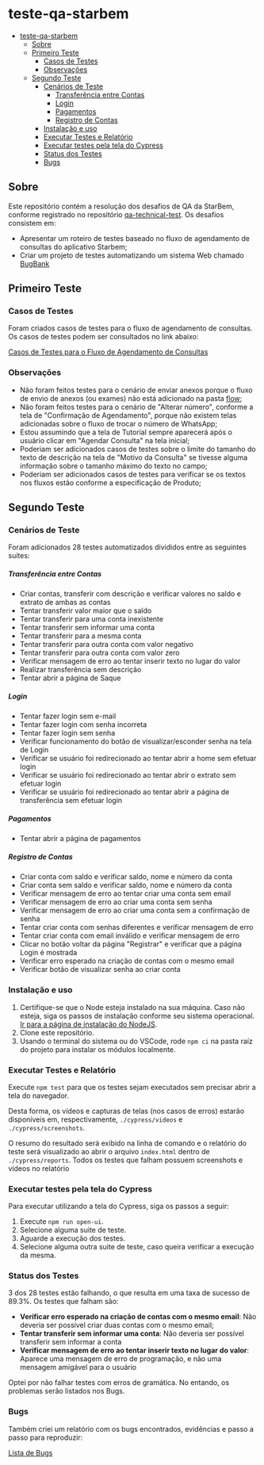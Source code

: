 # teste-qa-starbem

- [teste-qa-starbem](#teste-qa-starbem)
  - [Sobre](#sobre)
  - [Primeiro Teste](#primeiro-teste)
    - [Casos de Testes](#casos-de-testes)
    - [Observações](#observações)
  - [Segundo Teste](#segundo-teste)
    - [Cenários de Teste](#cenários-de-teste)
        - [Transferência entre Contas](#transferência-entre-contas)
        - [Login](#login)
        - [Pagamentos](#pagamentos)
        - [Registro de Contas](#registro-de-contas)
    - [Instalação e uso](#instalação-e-uso)
    - [Executar Testes e Relatório](#executar-testes-e-relatório)
    - [Executar testes pela tela do Cypress](#executar-testes-pela-tela-do-cypress)
    - [Status dos Testes](#status-dos-testes)
    - [Bugs](#bugs)



## Sobre
Este repositório contém a resolução dos desafios de QA da StarBem, conforme registrado no repositório [qa-technical-test](https://github.com/StarBem/qa-technical-test/).
Os desafios consistem em:
- Apresentar um roteiro de testes baseado no fluxo de agendamento de consultas do aplicativo Starbem;
- Criar um projeto de testes automatizando um sistema Web chamado [BugBank](https://bugbank.netlify.app/)

## Primeiro Teste

### Casos de Testes
Foram criados casos de testes para o fluxo de agendamento de consultas. Os casos de testes podem ser consultados no link abaixo:

[Casos de Testes para o Fluxo de Agendamento de Consultas](https://docs.google.com/spreadsheets/d/1tbjqQVsarn7G17MIcaKbVjGuUGA01K3c8vNlN9orxYQ)

### Observações
- Não foram feitos testes para o cenário de enviar anexos porque o fluxo de envio de anexos (ou exames) não está adicionado na pasta [flow](https://github.com/StarBem/qa-technical-test/blob/main/flow/);
- Não foram feitos testes para o cenário de "Alterar número", conforme a tela de "Confirmação de Agendamento", porque não existem telas adicionadas sobre o fluxo de trocar o número de WhatsApp;
- Estou assumindo que a tela de Tutorial sempre aparecerá após o usuário clicar em "Agendar Consulta" na tela inicial;
- Poderiam ser adicionados casos de testes sobre o limite do tamanho do texto de descrição na tela de "Motivo da Consulta" se tivesse alguma informação sobre o tamanho máximo do texto no campo;
- Poderiam ser adicionados casos de testes para verificar se os textos nos fluxos estão conforme a especificação de Produto;

## Segundo Teste

### Cenários de Teste
Foram adicionados 28 testes automatizados divididos entre as seguintes suítes:

##### Transferência entre Contas
- Criar contas, transferir com descrição e verificar valores no saldo e extrato de ambas as contas
- Tentar transferir valor maior que o saldo
- Tentar transferir para uma conta inexistente
- Tentar transferir sem informar uma conta
- Tentar transferir para a mesma conta
- Tentar transferir para outra conta com valor negativo
- Tentar transferir para outra conta com valor zero
- Verificar mensagem de erro ao tentar inserir texto no lugar do valor
- Realizar transferência sem descrição
- Tentar abrir a página de Saque
##### Login
- Tentar fazer login sem e-mail
- Tentar fazer login com senha incorreta
- Tentar fazer login sem senha
- Verificar funcionamento do botão de visualizar/esconder senha na tela de Login
- Verificar se usuário foi redirecionado ao tentar abrir a home sem efetuar login
- Verificar se usuário foi redirecionado ao tentar abrir o extrato sem efetuar login
- Verificar se usuário foi redirecionado ao tentar abrir a página de transferência sem efetuar login
##### Pagamentos
- Tentar abrir a página de pagamentos
##### Registro de Contas
- Criar conta com saldo e verificar saldo, nome e número da conta
- Criar conta sem saldo e verificar saldo, nome e número da conta
- Verificar mensagem de erro ao tentar criar uma conta sem email
- Verificar mensagem de erro ao criar uma conta sem senha
- Verificar mensagem de erro ao criar uma conta sem a confirmação de senha
- Tentar criar conta com senhas diferentes e verificar mensagem de erro
- Tentar criar conta com email inválido e verificar mensagem de erro
- Clicar no botão voltar da página "Registrar" e verificar que a página Login é mostrada
- Verificar erro esperado na criação de contas com o mesmo email
- Verificar botão de visualizar senha ao criar conta

### Instalação e uso
1. Certifique-se que o Node esteja instalado na sua máquina. Caso não esteja, siga os passos de instalação conforme seu sistema operacional. [Ir para a página de instalação do NodeJS](https://nodejs.org/en/download).
2. Clone este repositório.
3. Usando o terminal do sistema ou do VSCode, rode `npm ci` na pasta raíz do projeto para instalar os módulos localmente.

### Executar Testes e Relatório

Execute `npm test` para que os testes sejam executados sem precisar abrir a tela do navegador.

Desta forma, os vídeos e capturas de telas (nos casos de erros) estarão disponíveis em, respectivamente, `./cypress/videos` e `./cypress/screenshots`. 

O resumo do resultado será exibido na linha de comando e o relatório do teste será visualizado ao abrir o arquivo `index.html` dentro de `./cypress/reports`. Todos os testes que falham possuem screenshots e vídeos no relatório


### Executar testes pela tela do Cypress
Para executar utilizando a tela do Cypress, siga os passos a seguir:

1. Execute `npm run open-ui`.
2. Selecione alguma suite de teste.
3. Aguarde a execução dos testes.
4. Selecione alguma outra suite de teste, caso queira verificar a execução da mesma.


### Status dos Testes


3 dos 28 testes estão falhando, o que resulta em uma taxa de sucesso de 89.3%. Os testes que falham são:
- **Verificar erro esperado na criação de contas com o mesmo email**: Não deveria ser possível criar duas contas com o mesmo email;
- **Tentar transferir sem informar uma conta**: Não deveria ser possível transferir sem informar a conta
- **Verificar mensagem de erro ao tentar inserir texto no lugar do valor**: Aparece uma mensagem de erro de programação, e não uma mensagem amigável para o usuário

Optei por não falhar testes com erros de gramática. No entando, os problemas serão listados nos Bugs.


### Bugs

Também criei um relatório com os bugs encontrados, evidências e passo a passo para reproduzir:

[Lista de Bugs](https://docs.google.com/spreadsheets/d/1ozM4xwn_1Wx6JRQu6H-FmG5gHbLg3qhMh_TCr0LvJVw/edit?usp=sharing)
